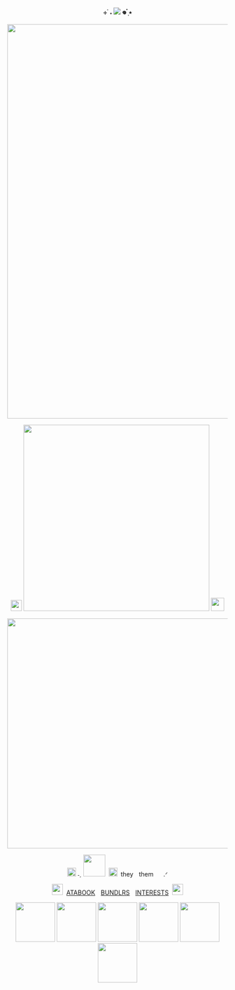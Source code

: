 <p align="center">
<h4 align="center"
 
⊹ ࣪ ˖  ![](https://komarev.com/ghpvc/?username=thedesires&label=𐙚+faggots++&color=942f27)  𖦹 ๋࣭ ⭑ 

 </h4>
<p align="center">
 <img width="900" src="https://i.imgur.com/C2cjWlu.gif"
 </p>
 <p align="center"> 
  <img width="25" src="https://i.postimg.cc/02jCFvq9/sm5afu.gif"
 </p>
 <img width="425" src="https://files.catbox.moe/a2h6wa.png"
 </p>
 <img width="30" src="https://i.postimg.cc/t419msTp/IMG-9834.png"  
 </p>
 <p align="center"> 
 <img width="525" src="https://64.media.tumblr.com/97bae525b65744f19a445549918ab846/2006be11919028f2-cc/s400x600/90c21b84c7f9ccbe1772d4b5c12f8e7e3988ab26.gifv"
 </p>

</p>

  <p align="center"> 
 <img width="20" src="https://files.catbox.moe/f7z1x2.gif"
  </p>
  ˗ˏ
 <img width="50" src="https://i.imgur.com/Gtm8sTn.png" ‎  ‎ 
  ‎ 
 </p>
  ‎ <img width="20" src="https://64.media.tumblr.com/fad8bd0544a50085a1156580a68585e5/3711901869dc7043-5c/s75x75_c1/4c823ef73509e24a0c5f8f01ea2681692a893c5a.gifv"
 </p>
‎ they 
 <img width="5" src="https://i.postimg.cc/2y5K7tkS/1119041860707557486.webp"
  </p>
 them  
 <img width="15" src="https://files.catbox.moe/pv594d.gif"
  </p>
  .ᐟ
  <p align="center">
 <img width="25" src="https://64.media.tumblr.com/bda4e8b766d6f5aaa4f8505aea3ef0ea/4149a1d35ab9816c-e6/s75x75_c1/a63975ffe3f5a93c85d889c20ac683e9e2474b25.gif"
  </p>
 ‎ 
<a href="https://thedesires.atabook.org/">ATABOOK</a>
<img width="5" src="https://i.postimg.cc/2y5K7tkS/1119041860707557486.webp"
  </p>
<a href="https://bundlrs.cc/makotoyuki">BUNDLRS</a> 
 <img width="5" src="https://i.postimg.cc/2y5K7tkS/1119041860707557486.webp"
  </p>
 <a href="https://listography.com/raidante">INTERESTS</a> 
 ‎ 
<img width="25" src="https://64.media.tumblr.com/4829d986f95e4abc1137b5e03991802e/4149a1d35ab9816c-cd/s75x75_c1/20fd0f71237bfd5c21a22d92ad23420c7fceaaa4.gif"
  </p>
 <p align="center">
 <img width="90" src="https://64.media.tumblr.com/b90008f803e3e6a2d74eea20c4921015/8b6f19b5a3832b3c-52/s100x200/6ee0284b18a2e887f927fd3f6dcbc88d11353954.gifv"
 </p>
<img width="90" src="https://64.media.tumblr.com/e29dc9b0779d0f3d3b4cedcd2284f3ec/079067f589d53d76-24/s100x200/512f729b5e752a53e5fedfebd63ead40b407e834.gifv"
 </p>
<img width="90" src="https://64.media.tumblr.com/6f2680f596bc2f9c8128784f7b31fc16/27babd1e837c7407-38/s100x200/fc87a03044b3d20950ec04d4e6ac3ce5a67f270b.pnj"
 </p>
 <img width="90" src="https://64.media.tumblr.com/a6c9d41bb394df35bfadd42c6a1f0b04/f5f83cea6448d214-16/s100x200/d3d6edcd02d94907d50abf76fba51a6b61609b73.gifv"
 </p>
 <img width="90" src="https://64.media.tumblr.com/3d323301a5e647a1688236af4cf04155/49b165030930e4a7-23/s100x200/6355d358f0199ee94d357fffbb0bc13c4ff4af4e.gifv"
 </p>
  <img width="90" src="https://64.media.tumblr.com/a5bf036c2ef0e6af25ea1029e907adf1/62d3e19633f1a37e-0a/s250x400/908c6f7b660d93bb63406062909932ec49a4162f.pnj"
 </p>
